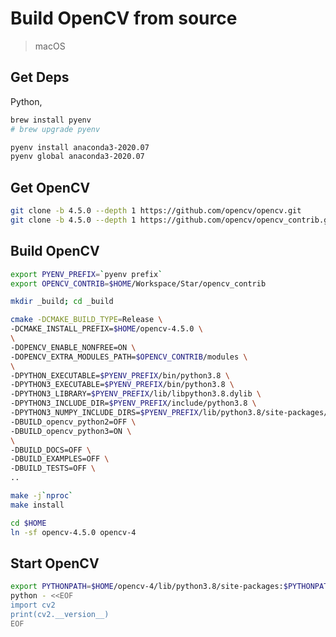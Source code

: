 # Build OpenCV from source

> macOS

## Get Deps

Python,

```bash
brew install pyenv
# brew upgrade pyenv

pyenv install anaconda3-2020.07
pyenv global anaconda3-2020.07
```

<!--
env PYTHON_CONFIGURE_OPTS="--enable-shared" pyenv install 3.9.0
pyenv global 3.9.0
pip install numpy
-->

<!--
CUDA,

```bash
brew tap caskroom/drivers
brew cask install nvidia-cuda

cat <<EOF >>~/.bash_profile
export CUDA_HOME=/Developer/NVIDIA/CUDA-10.1
export PATH=\$CUDA_HOME/bin:\$PATH
export DYLD_LIBRARY_PATH=\$CUDA_HOME/lib:\$DYLD_LIBRARY_PATH
EOF
```
-->

## Get OpenCV

```bash
git clone -b 4.5.0 --depth 1 https://github.com/opencv/opencv.git
git clone -b 4.5.0 --depth 1 https://github.com/opencv/opencv_contrib.git
```

## Build OpenCV

```bash
export PYENV_PREFIX=`pyenv prefix`
export OPENCV_CONTRIB=$HOME/Workspace/Star/opencv_contrib

mkdir _build; cd _build

cmake -DCMAKE_BUILD_TYPE=Release \
-DCMAKE_INSTALL_PREFIX=$HOME/opencv-4.5.0 \
\
-DOPENCV_ENABLE_NONFREE=ON \
-DOPENCV_EXTRA_MODULES_PATH=$OPENCV_CONTRIB/modules \
\
-DPYTHON_EXECUTABLE=$PYENV_PREFIX/bin/python3.8 \
-DPYTHON3_EXECUTABLE=$PYENV_PREFIX/bin/python3.8 \
-DPYTHON3_LIBRARY=$PYENV_PREFIX/lib/libpython3.8.dylib \
-DPYTHON3_INCLUDE_DIR=$PYENV_PREFIX/include/python3.8 \
-DPYTHON3_NUMPY_INCLUDE_DIRS=$PYENV_PREFIX/lib/python3.8/site-packages/numpy/core/include \
-DBUILD_opencv_python2=OFF \
-DBUILD_opencv_python3=ON \
\
-DBUILD_DOCS=OFF \
-DBUILD_EXAMPLES=OFF \
-DBUILD_TESTS=OFF \
..

make -j`nproc`
make install

cd $HOME
ln -sf opencv-4.5.0 opencv-4
```

## Start OpenCV

```bash
export PYTHONPATH=$HOME/opencv-4/lib/python3.8/site-packages:$PYTHONPATH
python - <<EOF
import cv2
print(cv2.__version__)
EOF
```
